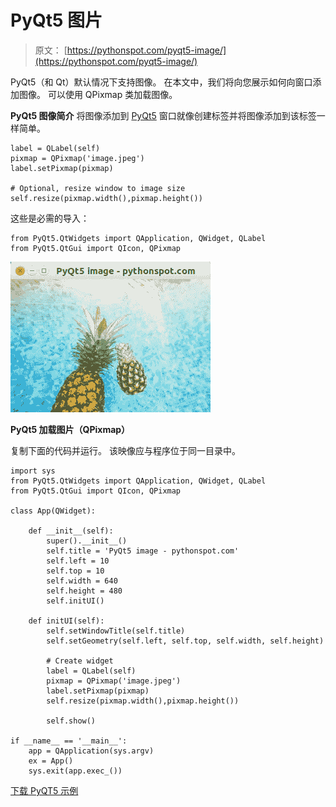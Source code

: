 # PyQt5 图片

> 原文： [https://pythonspot.com/pyqt5-image/](https://pythonspot.com/pyqt5-image/)

PyQt5（和 Qt）默认情况下支持图像。 在本文中，我们将向您展示如何向窗口添加图像。 可以使用 QPixmap 类加载图像。

**PyQt5 图像简介** 将图像添加到 [PyQt5](https://pythonspot.com/pyqt5/) 窗口就像创建标签并将图像添加到该标签一样简单。

```
label = QLabel(self)
pixmap = QPixmap('image.jpeg')
label.setPixmap(pixmap)

# Optional, resize window to image size
self.resize(pixmap.width(),pixmap.height())

```

这些是必需的导入：

```
from PyQt5.QtWidgets import QApplication, QWidget, QLabel
from PyQt5.QtGui import QIcon, QPixmap

```

![pyqt5 qpixmap](img/7c8aa302666166e4fa6969572c501f04.jpg)

**PyQt5 加载图片（QPixmap）**

复制下面的代码并运行。 该映像应与程序位于同一目录中。

```
import sys
from PyQt5.QtWidgets import QApplication, QWidget, QLabel
from PyQt5.QtGui import QIcon, QPixmap

class App(QWidget):

    def __init__(self):
        super().__init__()
        self.title = 'PyQt5 image - pythonspot.com'
        self.left = 10
        self.top = 10
        self.width = 640
        self.height = 480
        self.initUI()

    def initUI(self):
        self.setWindowTitle(self.title)
        self.setGeometry(self.left, self.top, self.width, self.height)

        # Create widget
        label = QLabel(self)
        pixmap = QPixmap('image.jpeg')
        label.setPixmap(pixmap)
        self.resize(pixmap.width(),pixmap.height())

        self.show()

if __name__ == '__main__':
    app = QApplication(sys.argv)
    ex = App()
    sys.exit(app.exec_())

```

[下载 PyQT5 示例](https://pythonspot.com/download-pyqt5-examples/)